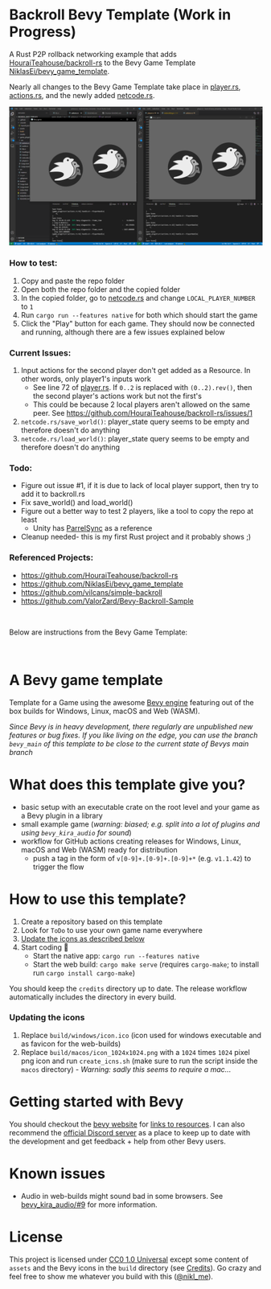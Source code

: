 # Backroll Bevy Template (Work in Progress)

A Rust P2P rollback networking example that adds [HouraiTeahouse/backroll-rs](https://github.com/HouraiTeahouse/backroll-rs) to the Bevy Game Template [NiklasEi/bevy_game_template](https://github.com/NiklasEi/bevy_game_template).

Nearly all changes to the Bevy Game Template take place in [player.rs](game_plugin/src/player.rs), [actions.rs](game_plugin/src/actions.rs), and the newly added [netcode.rs](game_plugin/src/netcode.rs).

![Example](running_example.PNG)

### How to test:

1. Copy and paste the repo folder
2. Open both the repo folder and the copied folder
3. In the copied folder, go to [netcode.rs](game_plugin/src/netcode.rs#L9) and change `LOCAL_PLAYER_NUMBER` to `1`
3. Run `cargo run --features native` for both which should start the game
4. Click the "Play" button for each game. They should now be connected and running, although there are a few issues explained below

### Current Issues:

1. Input actions for the second player don't get added as a Resource. In other words, only player1's inputs work
    - See line 72 of [player.rs](game_plugin/src/player.rs#L72). If `0..2` is replaced with `(0..2).rev()`, then the second player's actions work but not the first's
    - This could be because 2 local players aren't allowed on the same peer. See https://github.com/HouraiTeahouse/backroll-rs/issues/1
2. `netcode.rs/save_world()`: player_state query seems to be empty and therefore doesn't do anything
3. `netcode.rs/load_world()`: player_state query seems to be empty and therefore doesn't do anything

### Todo:

- Figure out issue #1, if it is due to lack of local player support, then try to add it to backroll.rs
- Fix save_world() and load_world()
- Figure out a better way to test 2 players, like a tool to copy the repo at least
    - Unity has [ParrelSync](https://github.com/VeriorPies/ParrelSync) as a reference
- Cleanup needed- this is my first Rust project and it probably shows ;)

### Referenced Projects:

- https://github.com/HouraiTeahouse/backroll-rs
- https://github.com/NiklasEi/bevy_game_template
- https://github.com/vilcans/simple-backroll
- https://github.com/ValorZard/Bevy-Backroll-Sample

<br />

Below are instructions from the Bevy Game Template:

<br />

# A Bevy game template

Template for a Game using the awesome [Bevy engine][bevy] featuring out of the box builds for Windows, Linux, macOS and Web (WASM).

_Since Bevy is in heavy development, there regularly are unpublished new features or bug fixes. If you like living on the edge, you can use the branch `bevy_main` of this template to be close to the current state of Bevys main branch_
 
# What does this template give you?
* basic setup with an executable crate on the root level and your game as a Bevy plugin in a library
* small example game (*warning: biased; e.g. split into a lot of plugins and using `bevy_kira_audio` for sound*)
* workflow for GitHub actions creating releases for Windows, Linux, macOS and Web (WASM) ready for distribution
    * push a tag in the form of `v[0-9]+.[0-9]+.[0-9]+*` (e.g. `v1.1.42`) to trigger the flow

# How to use this template?
 1. Create a repository based on this template
 2. Look for `ToDo` to use your own game name everywhere
 3. [Update the icons as described below](#updating-the-icons)
 4. Start coding :tada:
    * Start the native app: `cargo run --features native`
    * Start the web build: `cargo make serve` (requires `cargo-make`; to install run `cargo install cargo-make`)

You should keep the `credits` directory up to date. The release workflow automatically includes the directory in every build.
 
### Updating the icons
 1. Replace `build/windows/icon.ico` (icon used for windows executable and as favicon for the web-builds)
 2. Replace `build/macos/icon_1024x1024.png` with a `1024` times `1024` pixel png icon and run `create_icns.sh` (make sure to run the script inside the `macos` directory) - _Warning: sadly this seems to require a mac..._

# Getting started with Bevy

You should checkout the [bevy website][bevy] for [links to resources][bevy-learn]. I can also recommend the [official Discord server][bevy-discord] as a place to keep up to date with the development and get feedback + help from other Bevy users. 

# Known issues

*  Audio in web-builds might sound bad in some browsers. See [bevy_kira_audio/#9][firefox-sound-issue] for more information.

# License

This project is licensed under [CC0 1.0 Universal](LICENSE) except some content of `assets` and the Bevy icons in the `build` directory (see [Credits](credits/CREDITS.md)). Go crazy and feel free to show me whatever you build with this ([@nikl_me][nikl-twitter]).

[bevy]: https://bevyengine.org/
[bevy-learn]: https://bevyengine.org/learn/
[bevy-discord]: https://discord.gg/bevy
[nikl-twitter]: https://twitter.com/nikl_me
[firefox-sound-issue]: https://github.com/NiklasEi/bevy_kira_audio/issues/9
